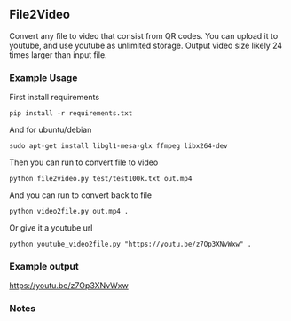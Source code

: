 ## File2Video

Convert any file to video that consist from QR codes. You can upload it to youtube, and use youtube as unlimited storage. Output video size likely 24 times larger than input file.

### Example Usage
First install requirements
```
pip install -r requirements.txt
```

And for ubuntu/debian
```
sudo apt-get install libgl1-mesa-glx ffmpeg libx264-dev
```

Then you can run to convert file to video
```
python file2video.py test/test100k.txt out.mp4
```
And you can run to convert back to file
```
python video2file.py out.mp4 .
```
Or give it a youtube url
```
python youtube_video2file.py "https://youtu.be/z7Op3XNvWxw" .
```

### Example output
https://youtu.be/z7Op3XNvWxw

### Notes
